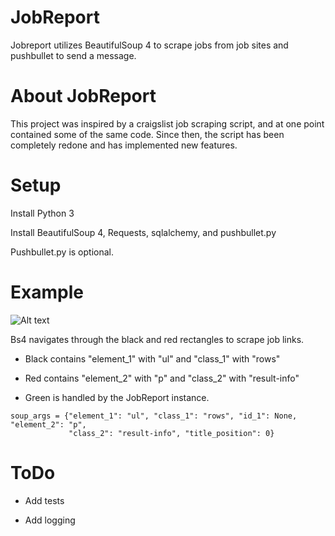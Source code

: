 # JobReport
Jobreport utilizes BeautifulSoup 4 to scrape jobs from job sites and pushbullet to send a message. 

# About JobReport
This project was inspired by a craigslist job scraping script, and at one point contained some of the same code.
Since then, the script has been completely redone and has implemented new features. 

# Setup

Install Python 3

Install BeautifulSoup 4, Requests, sqlalchemy, and pushbullet.py

Pushbullet.py is optional.

# Example
![Alt text](https://github.com/AndyMtz04/jobreporter/blob/master/images/soup_arguments.png)

Bs4 navigates through the black and red rectangles to scrape job links. 

* Black contains "element_1" with "ul" and "class_1" with "rows"

* Red contains "element_2" with "p" and "class_2" with "result-info"

* Green is handled by the JobReport instance.

````  
soup_args = {"element_1": "ul", "class_1": "rows", "id_1": None, "element_2": "p",
             "class_2": "result-info", "title_position": 0}
````

# ToDo
* Add tests

* Add logging
